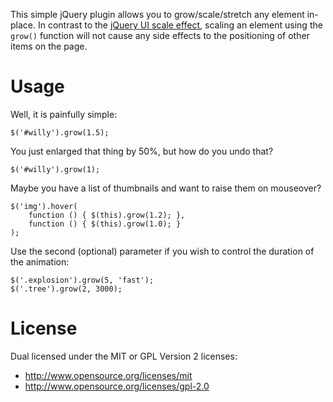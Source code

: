This simple jQuery plugin allows you to grow/scale/stretch any element in-place. In contrast to the [jQuery UI scale effect][1], scaling an element using the `grow()` function will not cause any side effects to the positioning of other items on the page.

[1]: http://docs.jquery.com/UI/Effects/Scale

# Usage
Well, it is painfully simple:

    $('#willy').grow(1.5);

You just enlarged that thing by 50%, but how do you undo that?

    $('#willy').grow(1);

Maybe you have a list of thumbnails and want to raise them on mouseover? 

    $('img').hover(
        function () { $(this).grow(1.2); },
        function () { $(this).grow(1.0); }
    );

Use the second (optional) parameter if you wish to control the duration of the animation:

    $('.explosion').grow(5, 'fast');
    $('.tree').grow(2, 3000);

# License

Dual licensed under the MIT or GPL Version 2 licenses:

 * http://www.opensource.org/licenses/mit
 * http://www.opensource.org/licenses/gpl-2.0
